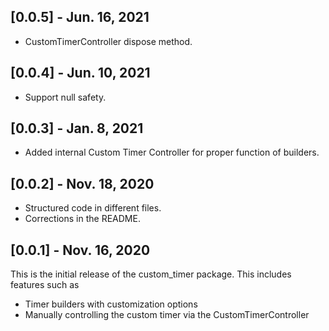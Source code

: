 ## [0.0.5] - Jun. 16, 2021

- CustomTimerController dispose method.

## [0.0.4] - Jun. 10, 2021

- Support null safety.

## [0.0.3] - Jan. 8, 2021

- Added internal Custom Timer Controller for proper function of builders.

## [0.0.2] - Nov. 18, 2020

- Structured code in different files.
- Corrections in the README.

## [0.0.1] - Nov. 16, 2020

This is the initial release of the custom_timer package. This includes features such as
- Timer builders with customization options
- Manually controlling the custom timer via the CustomTimerController